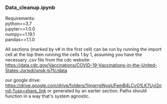 ### Data_cleanup.ipynb
Requirements: \
python==3.7 \
jupyter==1.0.0 \
numpy==1.19.1 \
pandas==1.1.0 

All sections (marked by v# in the first cell) can be run by running the import cell at the top then running the cells 1 by 1, assuming you have the necessary .csv file from the cdc website:\
https://data.cdc.gov/Vaccinations/COVID-19-Vaccinations-in-the-United-States-Jurisdi/unsk-b7fc/data 

our google drive:\
https://drive.google.com/drive/folders/1jmqrrgiNyqUFemB4LCvO1LK7Uyl2nnd-?usp=share_link 
or generated by an earlier section. 
Paths should function in a way that's system agnostic.  
